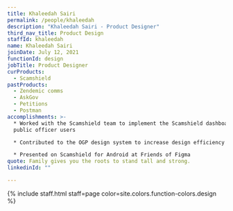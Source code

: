 ```yaml
---
title: Khaleedah Sairi
permalink: /people/khaleedah
description: "Khaleedah Sairi - Product Designer"
third_nav_title: Product Design
staffId: khaleedah
name: Khaleedah Sairi
joinDate: July 12, 2021
functionId: design
jobTitle: Product Designer
curProducts:
  - Scamshield
pastProducts:
  - Zendemic comms
  - AskGov
  - Petitions
  - Postman
accomplishments: >-
  * Worked with the Scamshield team to implement the Scamshield dashboard for
  public officer users

  * Contributed to the OGP design system to increase design efficiency across the whole of OGP

  * Presented on Scamshield for Android at Friends of Figma
quote: Family gives you the roots to stand tall and strong.
linkedinId: ""

---
```


{% include staff.html staff=page color=site.colors.function-colors.design %}
